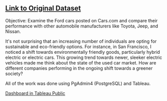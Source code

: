 ## [Link to Original Dataset](https://www.kaggle.com/datasets/andreinovikov/used-cars-dataset)

Objective: Examine the Ford cars posted on Cars.com and compare their performance with other automobile manufacturers like Toyota, Jeep, and Nissan. 

It's not surprising that an increasing number of individuals are opting for sustainable and eco-friendly options. For instance, in San Francisco, I noticed a shift towards environmentally friendly goods, particularly hybrid
electric or electric cars. This growing trend towards newer, sleeker electric vehicles made me think about the state of the used car market. How are different companies performing in the ongoing shift towards a greener society?

All of the work was done using PgAdmin4 (PostgreSQL) and Tableau. 

[Dashboard in Tableau Public](https://public.tableau.com/views/cars_com_Dashboard/Dashboard1?:language=en-US&publish=yes&:display_count=n&:origin=viz_share_link)
